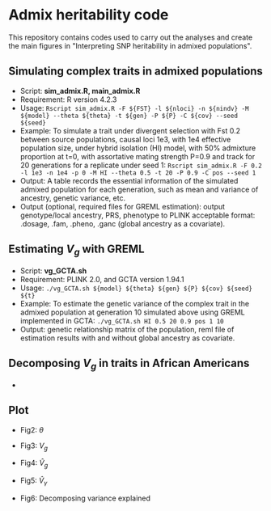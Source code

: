 # Admix heritability code
This repository contains codes used to carry out the analyses and create the main figures in "Interpreting SNP heritability in admixed populations".

## Simulating complex traits in admixed populations
* Script: **sim_admix.R, main_admix.R**
* Requirement: R version 4.2.3
* Usage: ```Rscript sim_admix.R -F ${FST} -l ${nloci} -n ${nindv} -M ${model} --theta ${theta} -t ${gen} -P ${P} -C ${cov} --seed ${seed} ```
* Example: To simulate a trait under divergent selection with Fst 0.2 between source populations, causal loci 1e3, with 1e4 effective population size, under hybrid isolation (HI) model, with 50% admixture proportion at t=0, with assortative mating strength P=0.9 and track for 20 generations for a replicate under seed 1: ```Rscript sim_admix.R -F 0.2 -l 1e3 -n 1e4 -p 0 -M HI --theta 0.5 -t 20 -P 0.9 -C pos --seed 1 ```
* Output: A table records the essential information of the simulated admixed population for each generation, such as mean and variance of ancestry, genetic variance, etc.
* Output (optional, required files for GREML estimation): output genotype/local ancestry, PRS, phenotype to PLINK acceptable format: .dosage, .fam, .pheno, .ganc (global ancestry as a covariate).

## Estimating ${V}_g$ with GREML 
* Script: **vg_GCTA.sh**
* Requirement: PLINK 2.0, and GCTA version 1.94.1
* Usage: ```./vg_GCTA.sh ${model} ${theta} ${gen} ${P} ${cov} ${seed} ${t}```
* Example: To estimate the genetic variance of the complex trait in the admixed population at generation 10 simulated above using GREML implemented in GCTA: ```./vg_GCTA.sh HI 0.5 20 0.9 pos 1 10```
* Output: genetic relationship matrix of the population, reml file of estimation results with and without global ancestry as covariate.

## Decomposing ${V}_g$ in traits in African Americans
*

## Plot

* Fig2: ${\theta}$


* Fig3: ${V}_g$


* Fig4: $\hat{V}_g$


* Fig5: $\hat{V}_{\gamma}$


* Fig6: Decomposing variance explained

